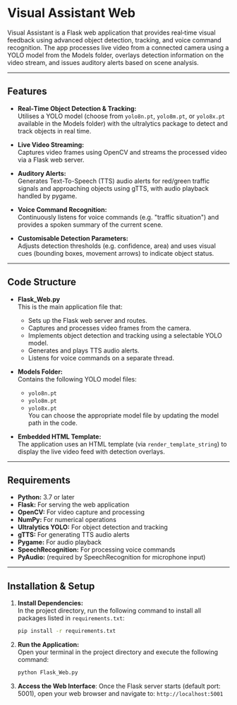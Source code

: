 # Visual Assistant Web

Visual Assistant is a Flask web application that provides real‐time visual feedback using advanced object detection, tracking, and voice command recognition. The app processes live video from a connected camera using a YOLO model from the Models folder, overlays detection information on the video stream, and issues auditory alerts based on scene analysis.

---

## Features

- **Real‐Time Object Detection & Tracking:**  
  Utilises a YOLO model (choose from `yolo8n.pt`, `yolo8m.pt`, or `yolo8x.pt` available in the Models folder) with the ultralytics package to detect and track objects in real time.

- **Live Video Streaming:**  
  Captures video frames using OpenCV and streams the processed video via a Flask web server.

- **Auditory Alerts:**  
  Generates Text-To-Speech (TTS) audio alerts for red/green traffic signals and approaching objects using gTTS, with audio playback handled by pygame.

- **Voice Command Recognition:**  
  Continuously listens for voice commands (e.g. "traffic situation") and provides a spoken summary of the current scene.

- **Customisable Detection Parameters:**  
  Adjusts detection thresholds (e.g. confidence, area) and uses visual cues (bounding boxes, movement arrows) to indicate object status.

---

## Code Structure

- **Flask_Web.py**  
  This is the main application file that:
  - Sets up the Flask web server and routes.
  - Captures and processes video frames from the camera.
  - Implements object detection and tracking using a selectable YOLO model.
  - Generates and plays TTS audio alerts.
  - Listens for voice commands on a separate thread.

- **Models Folder:**  
  Contains the following YOLO model files:
  - `yolo8n.pt`
  - `yolo8m.pt`
  - `yolo8x.pt`  
  You can choose the appropriate model file by updating the model path in the code.

- **Embedded HTML Template:**  
  The application uses an HTML template (via `render_template_string`) to display the live video feed with detection overlays.

---

## Requirements

- **Python:** 3.7 or later  
- **Flask:** For serving the web application  
- **OpenCV:** For video capture and processing  
- **NumPy:** For numerical operations  
- **Ultralytics YOLO:** For object detection and tracking  
- **gTTS:** For generating TTS audio alerts  
- **Pygame:** For audio playback  
- **SpeechRecognition:** For processing voice commands  
- **PyAudio:** (required by SpeechRecognition for microphone input)

---

## Installation & Setup

1. **Install Dependencies:**  
   In the project directory, run the following command to install all packages listed in `requirements.txt`:
   ```bash
   pip install -r requirements.txt
   ```

2. **Run the Application:**  
   Open your terminal in the project directory and execute the following command:
   ```bash
   python Flask_Web.py
   ```

3. **Access the Web Interface**:
   Once the Flask server starts (default port: 5001), open your web browser and navigate to: 
   `http://localhost:5001`
